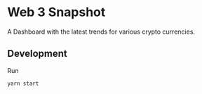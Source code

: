 # Web 3 Snapshot

A Dashboard with the latest trends for various crypto currencies.

## Development

Run

```sh
yarn start
```
